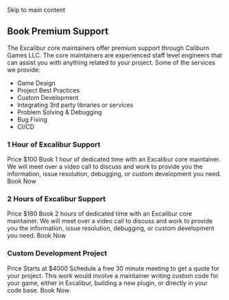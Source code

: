 Skip to main content
## Book Premium Support
The Excalibur core maintainers offer premium support through Caliburn Games LLC.
The core maintainers are experienced staff level engineers that can assist you with anything related to your project. Some of the services we provide:
  * Game Design
  * Project Best Practices
  * Custom Development
  * Integrating 3rd party libraries or services
  * Problem Solving & Debugging
  * Bug Fixing
  * CI/CD


### 1 Hour of Excalibur Support
Price $100
Book 1 hour of dedicated time with an Excalibur core maintainer. We will meet over a video call to discuss and work to provide you the information, issue resolution, debugging, or custom development you need.
Book Now
### 2 Hours of Excalibur Support
Price $180
Book 2 hours of dedicated time with an Excalibur core maintainer. We will meet over a video call to discuss and work to provide you the information, issue resolution, debugging, or custom development you need.
Book Now
### Custom Development Project
Price Starts at $4000
Schedule a free 30 minute meeting to get a quote for your project. This work would involve a maintainer writing custom code for your game, either in Excalibur, building a new plugin, or directly in your code base.
Book Now
